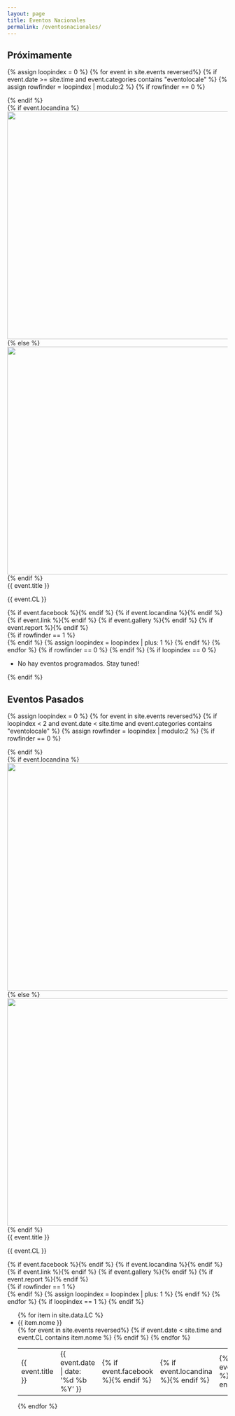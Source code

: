```yaml
---
layout: page
title: Eventos Nacionales
permalink: /eventosnacionales/
---
```



## Próximamente

{% assign loopindex = 0 %}
{% for event in site.events reversed%}
{% if event.date >= site.time and event.categories contains "eventolocale" %}
{% assign rowfinder = loopindex | modulo:2 %}
{% if rowfinder == 0 %} 
<div class="row"> 
{% endif %}
  <div class="col s12 m6">
    <div class="card horizontal">
      <div class="card-image">
	    {% if event.locandina %}
            <img style="height: 520px; object-fit: contain;" src="{{ event.locandina }}" href="#{{ event.id | remove: "/" }}-modal">
        {% else %}
            <img style="height: 520px; object-fit: contain;" src="{{ site.url }}/img/eventilocali/IAPSposter.png">
        {% endif %}
      </div>
      <div class="card-content">
      	<span class="card-title grey-text text-darken-4">{{ event.title }}</span>
    	<p>{{ event.CL }}</p>
      </div>
    	<div class="card-action">
            {% if event.facebook %}<a href="{{ event.facebook }}"><i class="fa fa-lg fa-facebook-square" aria-hidden="true"></i></a>{% endif %}
            {% if event.locandina %}<a href="{{ event.locandina }}"><i class="fa fa-lg fa-file-image-o"></i></a>{% endif %}
            {% if event.link %}<a href="{{ event.link }}"><i class="fa fa-lg fa-link"></i></a>{% endif %}
            {% if event.gallery %}<a href="{{ event.gallery }}"><i class="fa fa-lg fa-camera-retro"></i></a>{% endif %}
            {% if event.report %}<a href="{{ event.report}}"><i class="fa fa-lg fa-file-text"></i></a>{% endif %}
    	</div>
    </div>
  </div>
{% if rowfinder == 1 %} 
</div>
{% endif %}
{% assign loopindex = loopindex | plus: 1 %}
{% endif %}
{% endfor %}
{% if rowfinder == 0 %} 
</div>
{% endif %}
{% if loopindex == 0 %}
<ul class="collection"> 
    <li class="collection-item"> No hay eventos programados. Stay tuned! </li>
</ul>
{% endif %}


## Eventos Pasados

{% assign loopindex = 0 %}
{% for event in site.events reversed%}
{% if loopindex < 2 and event.date < site.time and event.categories contains "eventolocale" %}
{% assign rowfinder = loopindex | modulo:2 %}
{% if rowfinder == 0 %} 
<div class="row"> 
{% endif %}
  <div class="col s12 m6">
    <div class="card horizontal">
      <div class="card-image">
	    {% if event.locandina %}
            <img style="height: 520px; object-fit: contain;" src="{{ event.locandina }}" href="#{{ event.id | remove: "/" }}-modal">
        {% else %}
            <img style="height: 520px; object-fit: contain;" src="{{ site.url }}/img/AISF_LOGO_nobkg.png">
        {% endif %}
      </div>
      <div class="card-content">
      	<span class="card-title grey-text text-darken-4">{{ event.title }}</span>
    	<p>{{ event.CL }}</p>
      </div>
    	<div class="card-action">
            {% if event.facebook %}<a href="{{ event.facebook }}"><i class="fa fa-lg fa-facebook-square" aria-hidden="true"></i></a>{% endif %}
            {% if event.locandina %}<a href="{{ event.locandina }}"><i class="fa fa-lg fa-file-image-o"></i></a>{% endif %}
            {% if event.link %}<a href="{{ event.link }}"><i class="fa fa-lg fa-link"></i></a>{% endif %}
            {% if event.gallery %}<a href="{{ event.gallery }}"><i class="fa fa-lg fa-camera-retro"></i></a>{% endif %}
            {% if event.report %}<a href="{{ event.report}}"><i class="fa fa-lg fa-file-text"></i></a>{% endif %}
    	</div>
    </div>
  </div>
{% if rowfinder == 1 %} 
</div>
{% endif %}
{% assign loopindex = loopindex | plus: 1 %}
{% endif %}
{% endfor %}
{% if loopindex == 1 %} 
</div>
{% endif %}


<div class="section">

<div class="row">
    <div class="col s12">
        <ul class="collapsible popout" data-collapsible="accordion">
            {% for item in site.data.LC %}
            <li>
              <div class="collapsible-header">
                <div class="center">
                  {{ item.nome }}
                </div>
              </div>
              <div class="collapsible-body">
                <table class="centered striped">
                  <tbody>
                    {% for event in site.events reversed%}
                    {% if event.date < site.time and event.CL contains item.nome %}
                    <tr>
                      <td>{{ event.title }}</td>
                      <td>{{ event.date | date: '%d %b %Y' }}</td>
                      <td>{% if event.facebook %}<a href="{{ event.facebook }}"><i class="fa fa-lg fa-facebook-square" aria-hidden="true"></i></a>{% endif %}</td>
                      <td>{% if event.locandina %}<a href="{{ event.locandina }}"><i class="fa fa-lg fa-file-image-o"></i></a>{% endif %}</td>
                      <td>{% if event.link %}<a href="{{ event.link }}"><i class="fa fa-lg fa-link"></i></a>{% endif %}</td>
                      <td>{% if event.gallery %}<a href="{{ event.gallery }}"><i class="fa fa-lg fa-camera-retro"></i></a>{% endif %}</td>
                      <td>{% if event.report %}<a href="{{ event.report}}"><i class="fa fa-lg fa-file-text"></i></a>{% endif %}</td>
                    </tr>
                    {% endif %}
                    {% endfor %}
                  </tbody>
                </table>
              </div>
            </li>
            {% endfor %}
        </ul>
    </div>
</div> 

</div>



